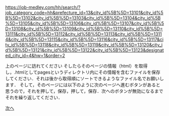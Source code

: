 https://job-medley.com/hh/search/?job_category_code=hh&prefecture_id=13&city_id%5B%5D=13101&city_id%5B%5D=13102&city_id%5B%5D=13103&city_id%5B%5D=13104&city_id%5B%5D=13105&city_id%5B%5D=13106&city_id%5B%5D=13107&city_id%5B%5D=13108&city_id%5B%5D=13109&city_id%5B%5D=13110&city_id%5B%5D=13111&city_id%5B%5D=13112&city_id%5B%5D=13113&city_id%5B%5D=13114&city_id%5B%5D=13115&city_id%5B%5D=13116&city_id%5B%5D=13117&city_id%5B%5D=13118&city_id%5B%5D=13119&city_id%5B%5D=13120&city_id%5B%5D=13121&city_id%5B%5D=13122&city_id%5B%5D=13123&designated_city_id=4&hw=1&order=2

上のページに訪れてください
そしたらそのページの情報（html）を取得し，.htmlとしてpagesというディレクトリ内にその情報を含むファイルを保存してください．それは後から取得順にソートできるようなファイル名でお願いします．
そして，そのページには以下のように次のページへ進むボタンがあると思うので，それを押して，保存，押して，保存．次へのボタンが無効になるまでそれを繰り返してください．

<a aria-label="次のページへ" class="justify-center font-bold transition-jm hover:isolate hover:underline outline-none aria-disabled:pointer-events-none aria-disabled:bg-jm-greyBorder aria-disabled:text-jm-greyStone500 aria-disabled:outline-none border border-jm-greyBorder bg-jm-offwhite text-jm-link hover:border-jm-link p-4 text-jm-base rounded-jm-lg focus-within:isolate inline-flex items-center ring-offset-background focus-visible:isolate focus-visible:ring-2 ring-jm-brown focus-visible:ring-offset-2 focus:outline-none min-w-10 order-2 w-[calc(50%-0.25rem)] gap-1 lg:order-none lg:w-auto" href="/hh/search/?job_category_code=hh&amp;prefecture_id=13&amp;city_id%5B%5D=13101&amp;city_id%5B%5D=13102&amp;city_id%5B%5D=13103&amp;city_id%5B%5D=13104&amp;city_id%5B%5D=13105&amp;city_id%5B%5D=13106&amp;city_id%5B%5D=13107&amp;city_id%5B%5D=13108&amp;city_id%5B%5D=13109&amp;city_id%5B%5D=13110&amp;city_id%5B%5D=13111&amp;city_id%5B%5D=13112&amp;city_id%5B%5D=13113&amp;city_id%5B%5D=13114&amp;city_id%5B%5D=13115&amp;city_id%5B%5D=13116&amp;city_id%5B%5D=13117&amp;city_id%5B%5D=13118&amp;city_id%5B%5D=13119&amp;city_id%5B%5D=13120&amp;city_id%5B%5D=13121&amp;city_id%5B%5D=13122&amp;city_id%5B%5D=13123&amp;designated_city_id=4&amp;hw=1&amp;order=2&amp;page=2" aria-disabled="false"><span>次へ</span></a>